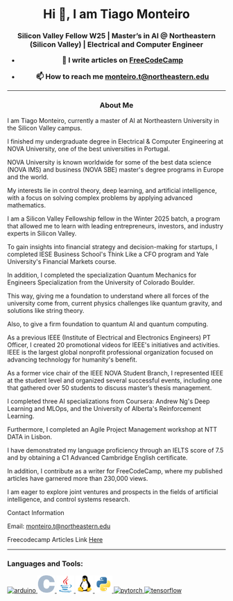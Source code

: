 <h1 align="center">Hi 👋, I am Tiago Monteiro</h1>
<h3 align="center">
 Silicon Valley Fellow W25 | Master’s in AI @ Northeastern (Silicon Valley) | Electrical and Computer Engineer

- 📝 I write articles on [FreeCodeCamp](https://www.freecodecamp.org/news/author/tiagomonteiro/)

- 📫 How to reach me **monteiro.t@northeastern.edu**

---

<h3 align="center">About Me</h3>
I am Tiago Monteiro, currently a master of AI at Northeastern University in the Silicon Valley campus.

I finished my undergraduate degree in Electrical & Computer Engineering at NOVA University, one of the best universities in Portugal.

NOVA University is known worldwide for some of the best data science (NOVA IMS) and business (NOVA SBE) master's degree programs in Europe and the world.

My interests lie in control theory, deep learning, and artificial intelligence, with a focus on solving complex problems by applying advanced mathematics.

I am a Silicon Valley Fellowship fellow in the Winter 2025 batch, a program that allowed me to learn with leading entrepreneurs, investors, and industry experts in Silicon Valley.

To gain insights into financial strategy and decision-making for startups, I completed IESE Business School's Think Like a CFO program and Yale University's Financial Markets course.

In addition, I completed the specialization Quantum Mechanics for Engineers Specialization from the University of Colorado Boulder. 

This way, giving me a foundation to understand where all forces of the university come from, current physics challenges like quantum gravity, and solutions like string theory.

Also, to give a firm foundation to quantum AI and quantum computing.

As a previous IEEE (Institute of Electrical and Electronics Engineers) PT Officer, I created 20 promotional videos for IEEE's initiatives and activities. IEEE is the largest global nonprofit professional organization focused on advancing technology for humanity's benefit.

As a former vice chair of the IEEE NOVA Student Branch, I represented IEEE at the student level and organized several successful events, including one that gathered over 50 students to discuss master’s thesis management.

I completed three AI specializations from Coursera: Andrew Ng's Deep Learning and MLOps, and the University of Alberta's Reinforcement Learning. 

Furthermore, I completed an Agile Project Management workshop at NTT DATA in Lisbon.

I have demonstrated my language proficiency through an IELTS score of 7.5 and by obtaining a C1 Advanced Cambridge English certificate. 

In addition, I contribute as a writer for FreeCodeCamp, where my published articles have garnered more than 230,000 views. 

I am eager to explore joint ventures and prospects in the fields of artificial intelligence, and control systems research.

Contact Information

Email: monteiro.t@northeastern.edu

Freecodecamp Articles Link [Here](https://www.freecodecamp.org/news/author/tiagomonteiro/)

---

<h3 align="left">Languages and Tools:</h3>
<p align="left">
  <a href="https://www.arduino.cc/" target="_blank" rel="noreferrer">
    <img src="https://cdn.worldvectorlogo.com/logos/arduino-1.svg" alt="arduino" width="40" height="40" />
  </a>
  <a href="https://www.cprogramming.com/" target="_blank" rel="noreferrer">
    <img src="https://raw.githubusercontent.com/devicons/devicon/master/icons/c/c-original.svg" alt="c" width="40" height="40" />
  </a>
  <a href="https://www.java.com" target="_blank" rel="noreferrer">
    <img src="https://raw.githubusercontent.com/devicons/devicon/master/icons/java/java-original.svg" alt="java" width="40" height="40" />
  </a>
  <a href="https://www.linux.org/" target="_blank" rel="noreferrer">
    <img src="https://raw.githubusercontent.com/devicons/devicon/master/icons/linux/linux-original.svg" alt="linux" width="40" height="40" />
  </a>
  <a href="https://www.python.org" target="_blank" rel="noreferrer">
    <img src="https://raw.githubusercontent.com/devicons/devicon/master/icons/python/python-original.svg" alt="python" width="40" height="40" />
  </a>
  <a href="https://pytorch.org/" target="_blank" rel="noreferrer">
    <img src="https://www.vectorlogo.zone/logos/pytorch/pytorch-icon.svg" alt="pytorch" width="40" height="40" />
  </a>
  <a href="https://www.tensorflow.org" target="_blank" rel="noreferrer">
    <img src="https://www.vectorlogo.zone/logos/tensorflow/tensorflow-icon.svg" alt="tensorflow" width="40" height="40" />
  </a>
</p>
